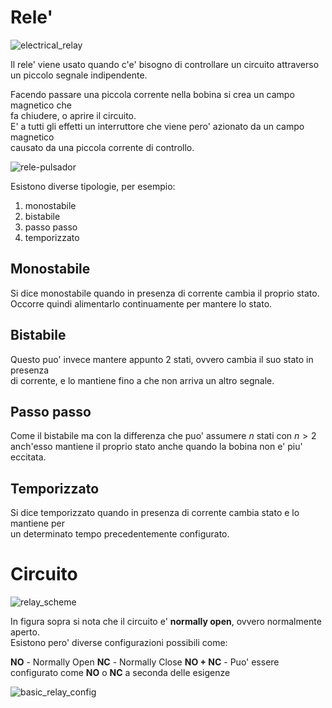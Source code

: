 # Rele'  

![electrical_relay](https://user-images.githubusercontent.com/7195133/206391322-75a4f82f-07ff-4e88-8c71-ebfd47765380.gif)  

Il rele' viene usato quando c'e' bisogno di controllare un circuito attraverso  
un piccolo segnale indipendente.  

Facendo passare una piccola corrente nella bobina si crea un campo magnetico che  
fa chiudere, o aprire il circuito.  
E' a tutti gli effetti un interruttore che viene pero' azionato da un campo magnetico  
causato da una piccola corrente di controllo.  

![rele-pulsador](https://user-images.githubusercontent.com/7195133/206842692-cbcfbc86-92ce-4d48-a8b6-7e5a64646a61.gif)  


Esistono diverse tipologie, per esempio:  

1. monostabile
2. bistabile
3. passo passo
4. temporizzato


## Monostabile  

Si dice monostabile quando in presenza di corrente cambia il proprio stato.  
Occorre quindi alimentarlo continuamente per mantere lo stato.  

## Bistabile  

Questo puo' invece mantere appunto 2 stati, ovvero cambia il suo stato in presenza  
di corrente, e lo mantiene fino a che non arriva un altro segnale.  

## Passo passo  

Come il bistabile ma con la differenza che puo' assumere $n$ stati con $n > 2$  
anch'esso mantiene il proprio stato anche quando la bobina non e' piu' eccitata.

## Temporizzato  

Si dice temporizzato quando in presenza di corrente cambia stato e lo mantiene per  
un determinato tempo precedentemente configurato.  


# Circuito  

![relay_scheme](https://user-images.githubusercontent.com/7195133/206844778-4ad24fc8-460b-4d76-b1ca-6d02adcffdeb.jpg)

In figura sopra si nota che il circuito e' **normally open**, ovvero normalmente aperto.  
Esistono pero' diverse configurazioni possibili come:

**NO** - Normally Open
**NC** - Normally Close
**NO + NC** - Puo' essere configurato come **NO** o **NC** a seconda delle esigenze

![basic_relay_config](https://user-images.githubusercontent.com/7195133/206844012-a9257de7-52dd-4051-881e-e6cfb80aea88.jpg)
